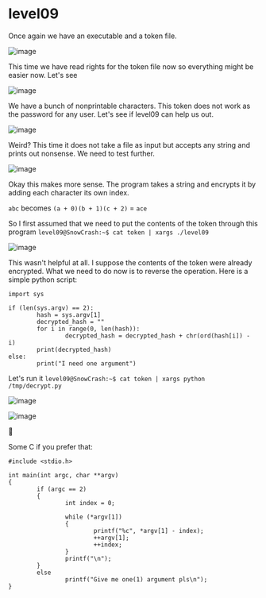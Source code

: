 # level09

Once again we have an executable and a token file.

![image](https://github.com/user-attachments/assets/879fb8f7-e0f5-4466-b522-1cbc7e9745a6)

This time we have read rights for the token file now so everything might be easier now. Let's see

![image](https://github.com/user-attachments/assets/11d57705-8294-4c45-9ac9-8619f68a680b)

We have a bunch of nonprintable characters. This token does not work as the password for any user. Let's see if level09 can help us out.

![image](https://github.com/user-attachments/assets/5a94a49d-eba7-49fb-bb63-e027c51a7d14)

Weird? This time it does not take a file as input but accepts any string and prints out nonsense. We need to test further.

![image](https://github.com/user-attachments/assets/c6f74b8c-26b2-4cf5-9eb9-155297c2d7fc)

Okay this makes more sense. The program takes a string and encrypts it by adding each character its own index. 

`abc` becomes `(a + 0)(b + 1)(c + 2)` = `ace`

So I first assumed that we need to put the contents of the token through this program `level09@SnowCrash:~$ cat token | xargs ./level09`

![image](https://github.com/user-attachments/assets/a0db69fd-3790-4ddc-bcba-b87ffc274458)

This wasn't helpful at all. I suppose the contents of the token were already encrypted. What we need to do now is to reverse the operation.
Here is a simple python script:

```
import sys

if (len(sys.argv) == 2):
        hash = sys.argv[1]
        decrypted_hash = ""
        for i in range(0, len(hash)):
                decrypted_hash = decrypted_hash + chr(ord(hash[i]) - i)
        print(decrypted_hash)
else:
        print("I need one argument")
```
Let's run it `level09@SnowCrash:~$ cat token | xargs python /tmp/decrypt.py`

![image](https://github.com/user-attachments/assets/e2f51256-4580-4957-b18a-2b48989f1412)

![image](https://github.com/user-attachments/assets/70470394-a4ca-4926-b0bc-08cf4b87b057)

🥳

Some C if you prefer that:

```
#include <stdio.h>

int main(int argc, char **argv)
{
        if (argc == 2)
        {
                int index = 0;

                while (*argv[1])
                {
                        printf("%c", *argv[1] - index);
                        ++argv[1];
                        ++index;
                }
                printf("\n");
        }
        else
                printf("Give me one(1) argument pls\n");
}
```
